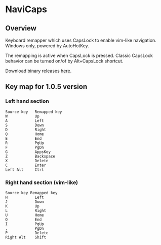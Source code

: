 # NaviCaps

## Overview

Keyboard remapper which uses CapsLock to enable vim-like navigation. Windows only, powered by AutoHotKey.

The remapping is active when CapsLock is pressed. Classic CapsLock behavior can be turned on/of by Alt+CapsLock shortcut.

Download binary releases [here](https://bintray.com/mnasyrov/generic/navicaps).


## Key map for 1.0.5 version

### Left hand section

    Source key   Remapped key
    W            Up
    A            Left
    S            Down
    D            Right
    Q            Home
    E            End
    R            PgUp
    F            PgDn
    G            AppsKey
    Z            Backspace
    X            Delete
    C            Enter
    Left Alt     Ctrl


### Right hand section (vim-like)

    Source key Remapped key
    H            Left
    J            Down
    K            Up
    L            Right
    U            Home
    O            End
    I            PgUp
    ,            PgDn
    P            Delete
    Right Alt    Shift
